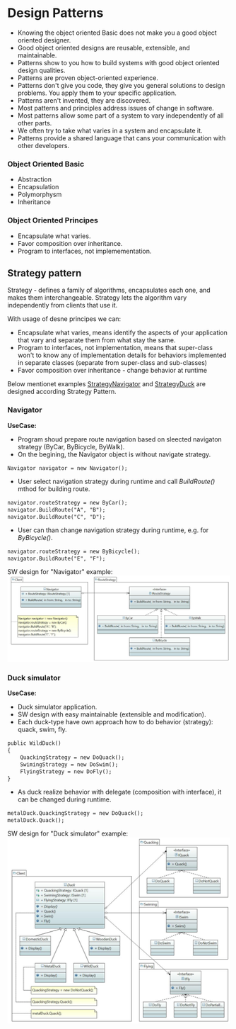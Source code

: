 # Design Patterns

- Knowing the object oriented Basic does not make you a good object oriented designer.
- Good object oriented designs are reusable, extensible, and maintainable.
- Patterns show to you how to build systems with good object oriented design qualities.
- Patterns are proven object-oriented experience.
- Patterns don't give you code, they give you general solutions to design problems. You apply them to your specific application.
- Patterns aren't invented, they are discovered.
- Most patterns and principles address issues of change in software.
- Most patterns allow some part of a system to vary independently of all other parts.
- We often try to take what varies in a system and encapsulate it.
- Patterns provide a shared language that cans your communication with other developers.

### Object Oriented Basic
- Abstraction
- Encapsulation
- Polymorphysm
- Inheritance

### Object Oriented Principes
- Encapsulate what varies.
- Favor composition over inheritance.
- Program to interfaces, not implemementation.
 
## Strategy pattern

Strategy - defines a family of algorithms, encapsulates each one, and makes them interchangeable. Strategy lets the algorithm vary independently from clients that use it. 

With usage of desne principes we can:
- Encapsulate what varies, means identify the aspects of your application that vary and separate them from what stay the same.
- Program to interfaces, not implementation, means that super-class won't to know any of implementation details for behaviors implemented in separate classes (separate from super-class and sub-classes)
- Favor composition over inheritance - change behavior at runtime

Below mentionet examples [StrategyNavigator](/StrategyNavigator) and [StrategyDuck](/StrategyDuck ) are designed according Strategy Pattern.

### Navigator

**UseCase:**
- Program shoud prepare route navigation based on sleected navigaton strategy (ByCar, ByBicycle, ByWalk).
- On the begining, the Navigator object is without navigate strategy.
```
Navigator navigator = new Navigator();
```
- User select navigation strategy during runtime and call *BuildRoute()* mthod for building route.
```
navigator.routeStrategy = new ByCar();
navigator.BuildRoute("A", "B");
navigator.BuildRoute("C", "D");
```
- User can than change navigation strategy during runtime, e.g. for *ByBicycle()*.
```
navigator.routeStrategy = new ByBicycle();
navigator.BuildRoute("E", "F");
```

SW design for "Navigator" example:
![Strategy in example Navigator](/Doc/UML/StrategyNavigator.JPG)

### Duck simulator

**UseCase:**
- Duck simulator application.
- SW design with easy maintainable (extensible and modification).
- Each duck-type have own approach how to do behavior (strategy): quack, swim, fly.
```
public WildDuck() 
{
	QuackingStrategy = new DoQuack();
	SwimingStrategy = new DoSwim();
	FlyingStrategy = new DoFly();
}
```
- As duck realize behavior with delegate (composition with interface), it can be changed during runtime.
```
metalDuck.QuackingStrategy = new DoQuack();
metalDuck.Quack();
```

SW design for "Duck simulator" example:
![Strategy in example Duck](/Doc/UML/StrategyDuck.JPG) 
 
